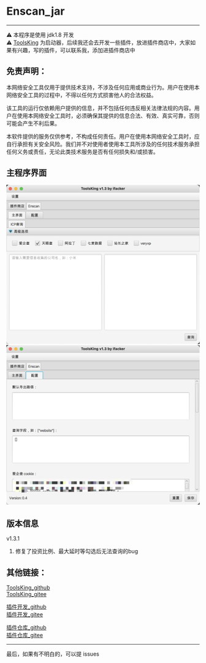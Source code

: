 # Enscan_jar  
  
---   
⚠️ 本程序是使用 jdk1.8 开发  
⚠️ [ToolsKing](https://github.com/ifacker/ToolsKing) 为启动器，后续我还会去开发一些插件，放进插件商店中，大家如果有兴趣，写的插件，可以联系我，添加进插件商店中  

## 免责声明：
本网络安全工具仅用于提供技术支持，不涉及任何应用或商业行为。用户在使用本网络安全工具的过程中，不得以任何方式损害他人的合法权益。

该工具的运行仅依赖用户提供的信息，并不包括任何违反相关法律法规的内容。用户在使用本网络安全工具时，必须确保其提供的信息合法、有效、真实可靠，否则可能会产生不利后果。

本软件提供的服务仅供参考，不构成任何责任。用户在使用本网络安全工具时，应自行承担有关安全风险。我们并不对使用者使用本工具所涉及的任何技术服务承担任何义务或责任，无论此类技术服务是否有任何损失和/或损害。

## 主程序界面
<img src="img/1.png">
<img src="img/2.png">

## 版本信息
v1.3.1
1. 修复了投资比例、最大延时等勾选后无法查询的bug

## 其他链接：
[ToolsKing_github](https://github.com/ifacker/ToolsKing)  
[ToolsKing_gitee](https://gitee.com/ifacker/ToolsKing)

[插件开发_github](https://github.com/ifacker/ToolsKing_Plugin "欢迎大家一起前来开发")  
[插件开发_gitee](https://gitee.com/ifacker/ToolsKing_Plugin "欢迎大家一起前来开发")

[插件仓库_github](https://github.com/ifacker/ToolsKingPluginLib "欢迎大家一起前来添加")  
[插件仓库_gitee](https://gitee.com/ifacker/ToolsKingPluginLib "欢迎大家一起前来添加")  

--- 
最后，如果有不明白的，可以提 issues